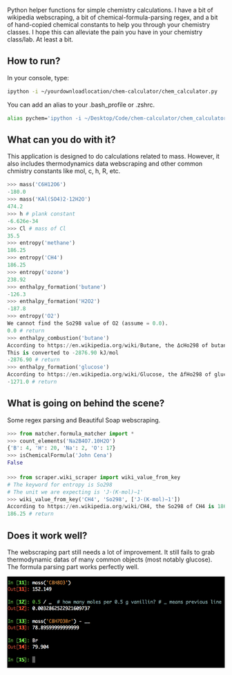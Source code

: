 Python helper functions for simple chemistry calculations. I have a bit of wikipedia webscraping, a bit of chemical-formula-parsing regex, and a bit of hand-copied chemical constants to help you through your chemistry classes. I hope this can alleviate the pain you have in your chemistry class/lab. At least a bit.

## How to run? 

In your console, type:

```bash
ipython -i ~/yourdownloadlocation/chem-calculator/chem_calculator.py
```

You can add an alias to your .bash_profile or .zshrc.

```bash
alias pychem='ipython -i ~/Desktop/Code/chem-calculator/chem_calculator.py'
```

## What can you do with it?

This application is designed to do calculations related to mass.
However, it also includes thermodynamics data webscraping and other
common chmistry constants like mol, c, h, R, etc.

```python
>>> mass('C6H12O6')
-180.0
>>> mass('KAl(SO4)2·12H2O')
474.2
>>> h # plank constant
-6.626e-34
>>> Cl # mass of Cl
35.5
>>> entropy('methane')
186.25
>>> entropy('CH4')
186.25
>>> entropy('ozone')
238.92
>>> enthalpy_formation('butane')
-126.3
>>> enthalpy_formation('H2O2')
-187.8
>>> entropy('O2')
We cannot find the So298 value of O2 (assume = 0.0).
0.0 # return
>>> enthalpy_combustion('butane')
According to https://en.wikipedia.org/wiki/Butane, the ΔcHo298 of butane is -2.88 MJ mol−1
This is converted to -2876.90 kJ/mol
-2876.90 # return
>>> enthalpy_formation('glucose')
According to https://en.wikipedia.org/wiki/Glucose, the ΔfHo298 of glucose is -1271.00 kJ/mol
-1271.0 # return
```

## What is going on behind the scene?

Some regex parsing and Beautiful Soap webscraping.

```python
>>> from matcher.formula_matcher import *
>>> count_elements('Na2B4O7.10H2O')
{'B': 4, 'H': 20, 'Na': 2, 'O': 17}
>>> isChemicalFormula('John Cena')
False

>>> from scraper.wiki_scraper import wiki_value_from_key
# The keyword for entropy is So298
# The unit we are expecting is 'J·(K·mol)−1'
>>> wiki_value_from_key('CH4', 'So298', ['J·(K·mol)−1'])
According to https://en.wikipedia.org/wiki/CH4, the So298 of CH4 is 186.25 J·(K·mol)−1
186.25 # return
```

## Does it work well?

The webscraping part still needs a lot of improvement. It still fails to grab thermodynamic
datas of many common objects (most notably glucose). The formula parsing part works perfectly well.

<img src="https://github.com/ssantichaivekin/chem-calculator/blob/master/screenshot.png" width="600">


